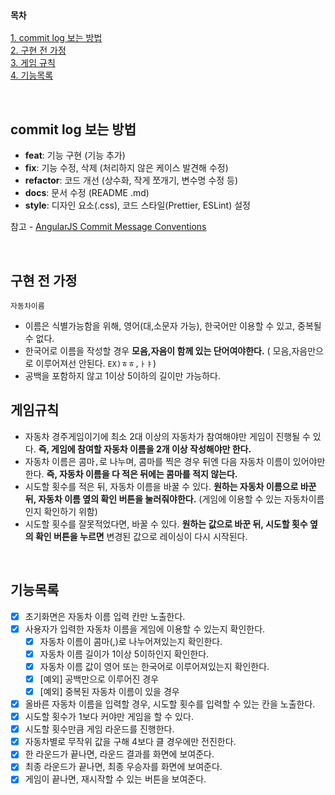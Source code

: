 ### `목차`

[1. commit log 보는 방법](#commit-log-보는-방법)  
[2. 구현 전 가정](#구현-전-가정)  
[3. 게임 규칙](#게임-규칙)  
[4. 기능목록](#기능목록)

<br>

## commit log 보는 방법

- **feat**: 기능 구현 (기능 추가)
- **fix**: 기능 수정, 삭제 (처리하지 않은 케이스 발견해 수정)
- **refactor**: 코드 개선 (상수화, 작게 쪼개기, 변수명 수정 등)
- **docs**: 문서 수정 (README .md)
- **style**: 디자인 요소(.css), 코드 스타일(Prettier, ESLint) 설정

참고 - [AngularJS Commit Message Conventions](https://gist.github.com/stephenparish/9941e89d80e2bc58a153#allowed-type)

<br>

## 구현 전 가정

`자동차이름`

- 이름은 식별가능함을 위해, 영어(대,소문자 가능), 한국어만 이용할 수 있고, 중복될 수 없다.
- 한국어로 이름을 작성할 경우 **모음,자음이 함께 있는 단어여야한다.** ( 모음,자음만으로 이루어져선 안된다. `EX)ㅎㅎ,ㅏㅑ`)
- 공백을 포함하지 않고 1이상 5이하의 길이만 가능하다.

## 게임규칙

- 자동차 경주게임이기에 최소 2대 이상의 자동차가 참여해야만 게임이 진행될 수 있다.
  **즉, 게임에 참여할 자동차 이름을 2개 이상 작성해야만 한다.**
- 자동차 이름은 콤마`,`로 나누며, 콤마를 찍은 경우 뒤엔 다음 자동차 이름이 있어야만 한다.
  **즉, 자동차 이름을 다 적은 뒤에는 콤마를 적지 않는다.**
- 시도할 횟수를 적은 뒤, 자동차 이름을 바꿀 수 있다. **원하는 자동차 이름으로 바꾼 뒤, 자동차 이름 옆의 확인 버튼을 눌러줘야한다.**
  (게임에 이용할 수 있는 자동차이름인지 확인하기 위함)
- 시도할 횟수를 잘못적었다면, 바꿀 수 있다. **원하는 값으로 바꾼 뒤, 시도할 횟수 옆의 확인 버튼을 누르면** 변경된 값으로 레이싱이 다시 시작된다.

<br>

## 기능목록

- [x] 초기화면은 자동차 이름 입력 칸만 노출한다.
- [x] 사용자가 입력한 자동차 이름을 게임에 이용할 수 있는지 확인한다.
  - [x] 자동차 이름이 콤마(,)로 나누어져있는지 확인한다.
  - [x] 자동차 이름 길이가 1이상 5이하인지 확인한다.
  - [x] 자동차 이름 값이 영어 또는 한국어로 이루어져있는지 확인한다.
  - [x] [예외] 공백만으로 이루어진 경우
  - [x] [예외] 중복된 자동차 이름이 있을 경우
- [x] 올바른 자동차 이름을 입력할 경우, 시도할 횟수를 입력할 수 있는 칸을 노출한다.
- [x] 시도할 횟수가 1보다 커야만 게임을 할 수 있다.
- [x] 시도할 횟수만큼 게임 라운드를 진행한다.
- [x] 자동차별로 무작위 값을 구해 4보다 클 경우에만 전진한다.
- [x] 한 라운드가 끝나면, 라운드 결과를 화면에 보여준다.
- [x] 최종 라운드가 끝나면, 최종 우승자를 화면에 보여준다.
- [x] 게임이 끝나면, 재시작할 수 있는 버튼을 보여준다.
